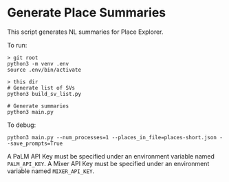 # Generate Place Summaries

This script generates NL summaries for Place Explorer.

To run:

```shell
> git root
python3 -m venv .env
source .env/bin/activate

> this dir
# Generate list of SVs
python3 build_sv_list.py

# Generate summaries
python3 main.py
```

To debug:

```shell
python3 main.py --num_processes=1 --places_in_file=places-short.json --save_prompts=True
```

A PaLM API Key must be specified under an environment variable named `PALM_API_KEY`.
A Mixer API Key must be specified under an environment variable named `MIXER_API_KEY`.